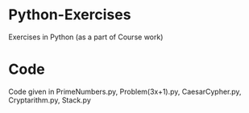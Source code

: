 # Python-Exercises

Exercises in Python (as a part of Course work)

# Code

Code given in PrimeNumbers.py, Problem(3x+1).py, CaesarCypher.py, Cryptarithm.py, Stack.py


